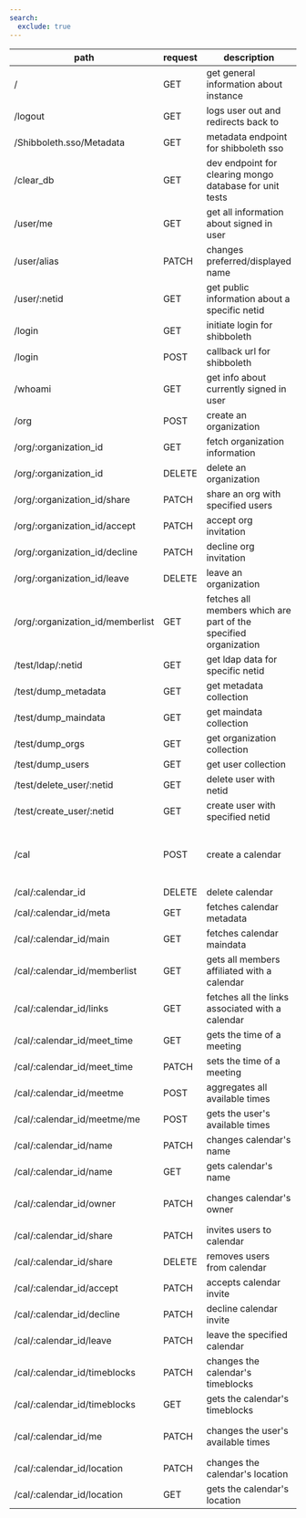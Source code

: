 ```yaml
---
search:
  exclude: true
---
```

| path | request | description | payload | 
| --------- | ------- | ----------- | ------- | 
| / | GET | get general information about instance | none | hash=abc
| /logout | GET | logs user out and redirects back to | none | hash=abc
| /Shibboleth.sso/Metadata | GET | metadata endpoint for shibboleth sso | none | hash=abc
| /clear_db | GET | dev endpoint for clearing mongo database for unit tests | none | hash=abc
| /user/me | GET | get all information about signed in user | none | hash=abc
| /user/alias | PATCH | changes preferred/displayed name | none | hash=abc
| /user/:netid | GET | get public information about a specific netid | none | hash=abc
| /login | GET | initiate login for shibboleth | none | hash=abc
| /login | POST | callback url for shibboleth | shibboleth response body | hash=abc
| /whoami | GET | get info about currently signed in user | none | hash=abc
| /org | POST | create an organization | none | hash=abc
| /org/:organization_id | GET | fetch organization information | none | hash=abc
| /org/:organization_id | DELETE | delete an organization | none | hash=abc
| /org/:organization_id/share | PATCH | share an org with specified users | {new_users: ["netid1","netid2"]} | hash=abc
| /org/:organization_id/accept | PATCH | accept org invitation | none | hash=abc
| /org/:organization_id/decline | PATCH | decline org invitation | none | hash=abc
| /org/:organization_id/leave | DELETE | leave an organization | none | hash=abc
| /org/:organization_id/memberlist | GET | fetches all members which are part of the specified organization | none | hash=abc
| /test/ldap/:netid | GET | get ldap data for specific netid | none | hash=abc
| /test/dump_metadata | GET | get metadata collection | none | hash=abc
| /test/dump_maindata | GET | get maindata collection | none | hash=abc
| /test/dump_orgs | GET | get organization collection | none | hash=abc
| /test/dump_users | GET | get user collection | none | hash=abc
| /test/delete_user/:netid | GET | delete user with netid | none | hash=abc
| /test/create_user/:netid | GET | create user with specified netid | none | hash=abc
| /cal | POST | create a calendar | owner: {  type: 'owner type',  id: 'owner id' }, timeblocks: [{ start: int, end: int }] | hash=abc
| /cal/:calendar_id | DELETE | delete calendar | none | hash=abc
| /cal/:calendar_id/meta | GET | fetches calendar metadata | none | hash=abc
| /cal/:calendar_id/main | GET | fetches calendar maindata | none | hash=abc
| /cal/:calendar_id/memberlist | GET | gets all members affiliated with a calendar | none | hash=abc
| /cal/:calendar_id/links | GET | fetches all the links associated with a calendar | none | hash=abc
| /cal/:calendar_id/meet_time | GET | gets the time of a meeting | none | hash=abc
| /cal/:calendar_id/meet_time | PATCH | sets the time of a meeting | {start: int, end: int} | hash=abc
| /cal/:calendar_id/meetme | POST | aggregates all available times | {timeZone: String} | currently this is hardcoded to US-East hash=abc
| /cal/:calendar_id/meetme/me | POST | gets the user's available times | {timeZone: String} | hash=abc
| /cal/:calendar_id/name | PATCH | changes calendar's name | {new_name: String} | hash=abc
| /cal/:calendar_id/name | GET | gets calendar's name | none | hash=abc
| /cal/:calendar_id/owner | PATCH | changes calendar's owner | {new_owner: {id: String, owner_type: String}} | hash=abc
| /cal/:calendar_id/share | PATCH | invites users to calendar | {new_users: ["netids"]} | hash=abc
| /cal/:calendar_id/share | DELETE | removes users from calendar | {target_users: ["netids"]} | hash=abc
| /cal/:calendar_id/accept | PATCH | accepts calendar invite | none | hash=abc
| /cal/:calendar_id/decline | PATCH | decline calendar invite | none | hash=abc
| /cal/:calendar_id/leave | PATCH | leave the specified calendar | none | hash=abc
| /cal/:calendar_id/timeblocks | PATCH | changes the calendar's timeblocks | {operation: String, timeblocks:[{start: int, end: int}]} | hash=abc
| /cal/:calendar_id/timeblocks | GET | gets the calendar's timeblocks | none | hash=abc
| /cal/:calendar_id/me | PATCH | changes the user's available times | {mode: String, timeblocks: [{start: int, end: int}]} | hash=abc
| /cal/:calendar_id/location | PATCH | changes the calendar's location | {location: String} | hash=abc
| /cal/:calendar_id/location | GET | gets the calendar's location | none | hash=abc
